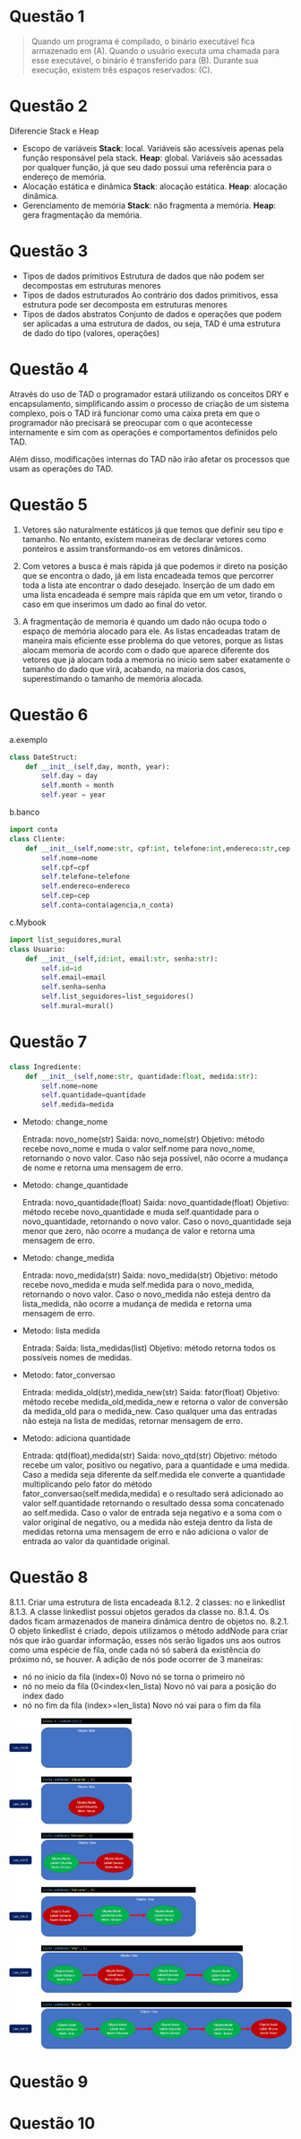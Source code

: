 <!-- @format -->

# Questão 1

> Quando um programa é compilado, o binário executável fica armazenado em (A). Quando o usuário executa uma chamada para esse executável, o binário é transferido para (B). Durante sua execução, existem três espaços reservados: (C).

# Questão 2

Diferencie Stack e Heap

-   Escopo de variáveis
    **Stack**: local. Variáveis são acessíveis apenas pela função responsável pela stack.
    **Heap**: global. Variáveis são acessadas por qualquer função, já que seu dado possui uma referência para o endereço de memória.
-   Alocação estática e dinâmica
    **Stack**: alocação estática.
    **Heap**: alocação dinâmica.
-   Gerenciamento de memória
    **Stack**: não fragmenta a memória.
    **Heap**: gera fragmentação da memória.

# Questão 3

-   Tipos de dados primitivos
    Estrutura de dados que não podem ser decompostas em estruturas menores
-   Tipos de dados estruturados
    Ao contrário dos dados primitivos, essa estrutura pode ser decomposta em estruturas menores
-   Tipos de dados abstratos
    Conjunto de dados e operações que podem ser aplicadas a uma estrutura de dados, ou seja, TAD é uma estrutura de dado do tipo (valores, operações)

# Questão 4

Através do uso de TAD o programador estará utilizando os conceitos DRY e encapsulamento, simplificando assim o processo de criação de um sistema complexo, pois o TAD irá funcionar como uma caixa preta em que o programador não precisará se preocupar com o que acontecesse internamente e sim com as operações e comportamentos definidos pelo TAD.

Além disso, modificações internas do TAD não irão afetar os processos que usam as operações do TAD.

# Questão 5

1. Vetores são naturalmente estáticos já que temos que definir seu tipo e tamanho. No entanto, existem maneiras de declarar vetores como ponteiros e assim transformando-os em vetores dinâmicos.

2. Com vetores a busca é mais rápida já que podemos ir direto na posição que se encontra o dado, já em lista encadeada temos que percorrer toda a lista ate encontrar o dado desejado. Inserção de um dado em uma lista encadeada é sempre mais rápida que em um vetor, tirando o caso em que inserimos um dado ao final do vetor.

3. A fragmentação de memoria é quando um dado não ocupa todo o espaço de memória alocado para ele. As listas encadeadas tratam de maneira mais eficiente esse problema do que vetores, porque as listas alocam memoria de acordo com o dado que aparece diferente dos vetores que já alocam toda a memoria no inicio sem saber exatamente o tamanho do dado que virá, acabando, na maioria dos casos, superestimando o tamanho de memória alocada.

# Questão 6

a.exemplo

```python
class DateStruct:
	def __init__(self,day, month, year):
		self.day = day
		self.month = month
		self.year = year
```

b.banco

```python
import conta
class Cliente:
	def __init__(self,nome:str, cpf:int, telefone:int,endereco:str,cep:int,agencia:int,n_conta:int):
		self.nome=nome
		self.cpf=cpf
		self.telefone=telefone
		self.endereco=endereco
		self.cep=cep
		self.conta=conta(agencia,n_conta)
```

c.Mybook

```python
import list_seguidores,mural
class Usuario:
	def __init__(self,id:int, email:str, senha:str):
		self.id=id
		self.email=email
		self.senha=senha
		self.list_seguidores=list_seguidores()
		self.mural=mural()
```

# Questão 7

```python
class Ingrediente:
	def __init__(self,nome:str, quantidade:float, medida:str):
		self.nome=nome
		self.quantidade=quantidade
		self.medida=medida
```

-   Metodo: change_nome

    Entrada: novo_nome(str)
    Saida: novo_nome(str)
    Objetivo: método recebe novo_nome e muda o valor self.nome para novo_nome, retornando o novo valor. Caso não seja possível, não ocorre a mudança de nome e retorna uma mensagem de erro.

-   Metodo: change_quantidade

    Entrada: novo_quantidade(float)
    Saida: novo_quantidade(float)
    Objetivo: método recebe novo_quantidade e muda self.quantidade para o novo_quantidade, retornando o novo valor. Caso o novo_quantidade seja menor que zero, não ocorre a mudança de valor e retorna uma mensagem de erro.

-   Metodo: change_medida

    Entrada: novo_medida(str)
    Saida: novo_medida(str)
    Objetivo: método recebe novo_medida e muda self.medida para o novo_medida, retornando o novo valor. Caso o novo_medida não esteja dentro da lista_medida, não ocorre a mudança de medida e retorna uma mensagem de erro.

-   Metodo: lista medida

    Entrada:
    Saida: lista_medidas(list)
    Objetivo: método retorna todos os possíveis nomes de medidas.

-   Metodo: fator_conversao

    Entrada: medida_old(str),medida_new(str)
    Saida: fator(float)
    Objetivo: método recebe medida_old,medida_new e retorna o valor de conversão da medida_old para o medida_new. Caso qualquer uma das entradas não esteja na lista de medidas, retornar mensagem de erro.

-   Metodo: adiciona quantidade

    Entrada: qtd(float),medida(str)
    Saida: novo_qtd(str)
    Objetivo: método recebe um valor, positivo ou negativo, para a quantidade e uma medida. Caso a medida seja diferente da self.medida ele converte a quantidade multiplicando pelo fator do método fator_conversao(self.medida,medida) e o resultado será adicionado ao valor self.quantidade retornando o resultado dessa soma concatenado ao self.medida.
    Caso o valor de entrada seja negativo e a soma com o valor original de negativo, ou a medida não esteja dentro da lista de medidas retorna uma mensagem de erro e não adiciona o valor de entrada ao valor da quantidade original.

# Questão 8

8.1.1. Criar uma estrutura de lista encadeada
8.1.2. 2 classes: no e linkedlist
8.1.3. A classe linkedlist possui objetos gerados da classe no.
8.1.4. Os dados ficam armazenados de maneira dinâmica dentro de objetos no.
8.2.1. O objeto linkedlist é criado, depois utilizamos o método addNode para criar nós que irão guardar informação, esses nós serão ligados uns aos outros como uma espécie de fila, onde cada nó só saberá da existência do próximo nó, se houver. A adição de nós pode ocorrer de 3 maneiras:

- nó no inicio da fila (index=0)
Novo nó se torna o primeiro nó
- nó no meio da fila (0<index<len_lista)
Novo nó vai para a posição do index dado
- nó no fim da fila (index>=len_lista)
Novo nó vai para o fim da fila

![Representação](./Picture1.png)

# Questão 9

# Questão 10
